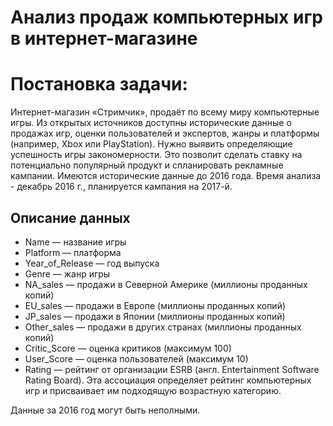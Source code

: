 <h1>Анализ продаж компьютерных игр в интернет-магазине<h1>
<h12>Постановка задачи:</h2>
Интернет-магазин «Стримчик», продаёт по всему миру компьютерные игры. Из открытых источников доступны исторические данные о продажах игр, оценки пользователей и экспертов, жанры и платформы (например, Xbox или PlayStation). 
Нужно выявить определяющие успешность игры закономерности. Это позволит сделать ставку на потенциально популярный продукт и спланировать рекламные кампании.
Имеются исторические данные до 2016 года. Время анализа - декабрь 2016 г., планируется кампания на 2017-й. 

<h2>Описание данных</h2>
<ul> 
<li>Name — название игры
<li>Platform — платформа
<li>Year_of_Release — год выпуска
<li>Genre — жанр игры
<li>NA_sales — продажи в Северной Америке (миллионы проданных копий)
<li>EU_sales — продажи в Европе (миллионы проданных копий)
<li>JP_sales — продажи в Японии (миллионы проданных копий)
<li>Other_sales — продажи в других странах (миллионы проданных копий)
<li>Critic_Score — оценка критиков (максимум 100)
<li>User_Score — оценка пользователей (максимум 10)
<li>Rating — рейтинг от организации ESRB (англ. Entertainment Software Rating Board). Эта ассоциация определяет рейтинг компьютерных игр и присваивает им подходящую возрастную категорию.
</ul> 
Данные за 2016 год могут быть неполными.
